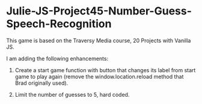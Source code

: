# Julie-JS-Project45-Number-Guess-Speech-Recognition

This game is based on the Traversy Media course, 20 Projects with Vanilla JS.

I am adding the following enhancements:

1. Create a start game function with button that changes its label from start game to play again
  (remove the window.location.reload method that Brad originally used).

2. Limit the number of guesses to 5, hard coded.

